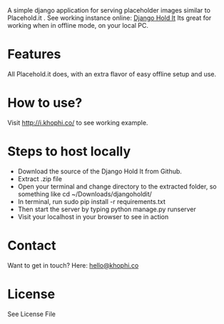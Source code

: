 A simple django application for serving placeholder images similar to Placehold.it . 
See working instance online: [Django Hold It]('http://i.kkhophi.co') Its great for working when in offline mode, on your local PC.

# Features
All Placehold.it does, with an extra flavor of easy offline setup and use.

# How to use?
Visit http://i.khophi.co/ to see working example.

# Steps to host locally
 - Download the source of the Django Hold It from Github.
 - Extract .zip file
 - Open your terminal and change directory to the extracted folder, so something like cd ~/Downloads/djangoholdit/
 - In terminal, run sudo pip install -r requirements.txt
 - Then start the server by typing python manage.py runserver
 - Visit your localhost in your browser to see in action


Contact
=======
Want to get in touch? Here: hello@khophi.co

License
=======
See License File

